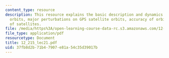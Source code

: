 ```yaml
---
content_type: resource
description: This resource explains the basic description and dynamics of satellite
  orbits, major perturbations on GPS satellite orbits, accuracy of orbits, and health
  of satellites.
file: /media/https%3A/open-learning-course-data-rc.s3.amazonaws.com/12-215-modern-navigation-fall-2006/37fb8d2b71b47907e81a54c35d39017b_12_215_lec21.pdf
file_type: application/pdf
resourcetype: Document
title: 12_215_lec21.pdf
uid: 37fb8d2b-71b4-7907-e81a-54c35d39017b
---
```

